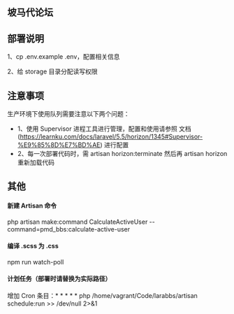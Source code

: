 ## 坡马代论坛

## 部署说明

1、cp .env.example .env，配置相关信息

2、给 storage 目录分配读写权限

## 注意事项
生产环境下使用队列需要注意以下两个问题：
- 1、使用 Supervisor 进程工具进行管理，配置和使用请参照 文档(https://learnku.com/docs/laravel/5.5/horizon/1345#Supervisor-%E9%85%8D%E7%BD%AE) 进行配置
- 2、每一次部署代码时，需 artisan horizon:terminate 然后再 artisan horizon 重新加载代码


## 其他
#### 新建 Artisan 命令
php artisan make:command CalculateActiveUser --command=pmd_bbs:calculate-active-user

#### 编译 .scss 为 .css
npm run watch-poll

#### 计划任务（部署时请替换为实际路径）
增加 Cron 条目：* * * * * php /home/vagrant/Code/larabbs/artisan schedule:run >> /dev/null 2>&1

